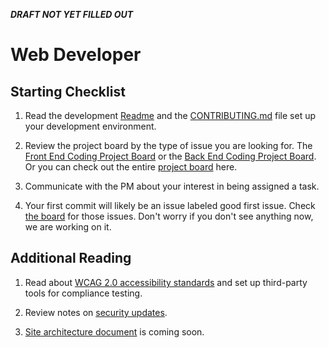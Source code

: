 **_DRAFT NOT YET FILLED OUT_**

# Web Developer

## Starting Checklist

1. Read the development [Readme](https://github.com/hackforla/[INSERT-REPO-NAME]/blob/main/README.md) and the [CONTRIBUTING.md](https://github.com/hackforla/CivicTechJobs/blob/main/CONTRIBUTING.md) file set up your development environment.

1. Review the project board by the type of issue you are looking for. The [Front End Coding Project Board](https://github.com/hackforla/CivicTechJobs/projects/1?card_filter_query=label%3A%22role%3A+frontend%22) or the [Back End Coding Project Board](https://github.com/hackforla/CivicTechJobs/projects/1?card_filter_query=label%3A%22role%3A+backend%22). Or you can check out the entire [project board](https://github.com/hackforla/CivicTechJobs/projects/1) here.

1. Communicate with the PM about your interest in being assigned a task.

1. Your first commit will likely be an issue labeled good first issue. Check [the board](https://github.com/hackforla/[INSERT-REPO-NAME-HERE]/projects/1?card_filter_query=label%3A%22good+first+issue%22) for those issues. Don't worry if you don't see anything now, we are working on it.

## Additional Reading

1. Read about [WCAG 2.0 accessibility standards](https://github.com/hackforla/CivicTechJobs/wiki/ADA-Guide) and set up third-party tools for compliance testing.

1. Review notes on [security updates](https://github.com/hackforla/CivicTechJobs/wiki/Security-Updates).

1. [Site architecture document]() is coming soon.

